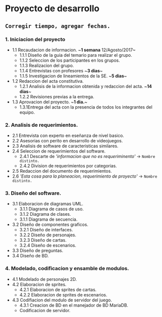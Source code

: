 # Proyecto de desarrollo

## `Corregir tiempo, agregar fechas.`
### 1. Iniciacion del proyecto
- 1.1 Recaudacion de informacion. ~**1 semana** 12/Agosto/2017~
	- 1.1.1 Diseño de la guia del temario para realizar el grupo.
	- 1.1.2 Seleccion de los participantes en los grupos.
	- 1.1.3 Realizacion del grupo.
	- 1.1.4 Entrevistas con profesores ~**3 dias**~
	- 1.1.5 Investigacion de lineamientos de la SE. ~**5 dias**~
- 1.2 Redaccion del acta constitutiva.
	- 1.2.1 Analisis de la informacion obtenida y redaccion del acta. ~**14 dias**~
	- 1.2.2 Revisiones previas a la entrega.
- 1.3 Aprovacion del proyecto. ~**1 dia.**~
	- 1.3.1Entrega del acta con la presencia de todos los integrantes del equipo.

### 2. Analisis de requerimientos.
- 2.1 Entrevista con experto en eseñanza de nivel basico.
- 2.2 Asesorias con perito en desarrollo de videojuegos.
- 2.3 Analisis de software de caracteristicas similares.
- 2.4 Seleccion de requerimientos del software.
	- 2.4.1 Descarte de *'informacion que no es requeriminento'* -> `Nombre distinto.`
	- 2.4.2 Division de requerimientos por categorias.
- 2.5 Redaccion del documento de requerimientos.
- 2.6 *'Esta cosa para la planeacion, requerimiento de proyecto'* -> `Nombre distinto.`

### 3. Diseño del software.
- 3.1 Elaboracion de diagramas UML.
	- 3.1.1 Diagrama de casos de uso.
	- 3.1.2 Diagrama de clases.
	- 3.1.1 Diagrama de secuencia.
- 3.2 Diseño de componentes graficos.
	- 3.2.1 Diseño de interfaces.
	- 3.2.2 Diseño de personajes.
	- 3.2.3 Diseño de cartas.
	- 3.2.4 Diseño de escenarios.
- 3.3 Diseño de preguntas.
- 3.4 Diseño de BD.

### 4. Modelado, codificacion y ensamble de modulos.
- 4.1 Modelado de personajes 2D.
- 4.2 Elaboracion de sprites.
	- 4.2.1 Elaboracion de sprites de cartas.
	- 4.2.2 Elaboracion de sprites de escenarios.
- 4.3 Codifiacion del modulo de servidor del juego.
	- 4.3.1 Creacion de BD en el manejador de BD MariaDB.
	- Codificacion de servidor.

